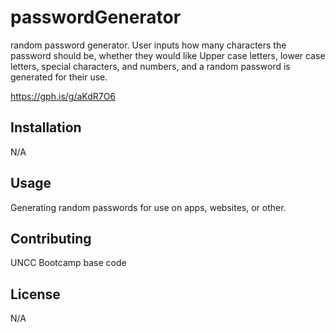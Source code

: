# passwordGenerator
random password generator. User inputs how many characters the password should be, whether they would like Upper case letters, lower case letters, special characters, and numbers, and a random password is generated for their use.

https://gph.is/g/aKdR7O6

## Installation

N/A

## Usage

Generating random passwords for use on apps, websites, or other.

## Contributing
UNCC Bootcamp base code

## License
N/A